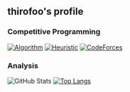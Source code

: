 ## thirofoo's profile

### Competitive Programming

[![Algorithm](https://badgen.org/img/atcoder/through/rating/algorithm?style=for-the-badge)](https://atcoder.jp/users/through?contestType=algo)
[![Heuristic](https://badgen.org/img/atcoder/through/rating/heuristic?style=for-the-badge)](https://atcoder.jp/users/through?contestType=heuristic)
[![CodeForces](https://img.shields.io/endpoint?url=https%3A%2F%2Fatcoder-badges.now.sh%2Fapi%2Fcodeforces%2Fjson%2Fthrough&style=for-the-badge)](https://codeforces.com/profile/through)

### Analysis

![GitHub Stats](https://github-readme-stats.vercel.app/api?username=thirofoo&count_private=true&show_icons=true&theme=tokyonight)
[![Top Langs](https://github-readme-stats.vercel.app/api/top-langs/?username=thirofoo&layout=compact&count_private=true&show_icons=true&show_icons=true&theme=tokyonight&exclude_repo=AtCoder-archives)](https://github.com/anuraghazra/github-readme-stats)

